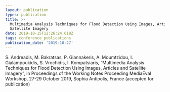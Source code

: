 ```yaml
---
layout: publication
types: publication
title: >-
  Multimedia Analysis Techniques for Flood Detection Using Images, Articles and
  Satellite Imagery
date: 2019-10-15T12:26:24.618Z
tags: conference_publications
publication_date: '2019-10-27'
---
```

S. Andreadis, M. Bakratsas, P. Giannakeris, A. Moumtzidou, I. Gialampoukidis, S. Vrochidis, I. Kompatsiaris, “Multimedia Analysis Techniques for Flood Detection Using Images, Articles and Satellite Imagery”, in Proceedings of the Working Notes Proceeding MediaEval Workshop, 27-29 October 2019, Sophia Antipolis, France (accepted for publication)
